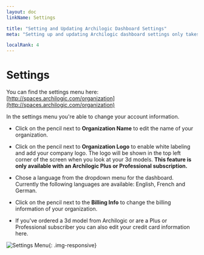```yaml
---
layout: doc
linkName: Settings

title: "Setting and Updating Archilogic Dashboard Settings"
meta: "Setting up and updating Archilogic dashboard settings only takes a few clicks. Check out the documentation if you need any assistance."

localRank: 4
---
```


# Settings

You can find the settings menu here: [http://spaces.archilogic.com/organization](http://spaces.archilogic.com/organization)

In the settings menu you're able to change your account information.

* Click on the pencil next to **Organization Name** to edit the name of your organization.

* Click on the pencil next to **Organization Logo** to enable white labeling and add your company logo. The logo will be shown in the top left corner of the screen when you look at your 3d models. **This feature is only available with an Archilogic Plus or Professional subscription.**

* Chose a language from the dropdown menu for the dashboard. Currently the following languages are available: English, French and German.

* Click on the pencil next to the **Billing Info** to change the billing information of your organization.

* If you've ordered a 3d model from Archilogic or are a Plus or Professional subscriber you can also edit your credit card information here.

![Settings Menu]({{site.path}}/assets/images/Platform-Settings-Settings.jpg){: .img-responsive}
